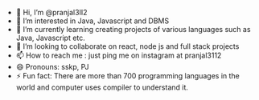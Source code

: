 - 👋 Hi, I’m @pranjal3II2
- 👀 I’m interested in Java, Javascript and DBMS
- 🌱 I’m currently learning creating projects of various languages such as Java, Javascript etc.
- 💞️ I’m looking to collaborate on react, node js and full stack projects
- 📫 How to reach me : just ping me on instagram at pranjal3112
- 😄 Pronouns: sskp, PJ
- ⚡ Fun fact: There are more than 700 programming languages in the world and computer uses compiler to understand it.

<!---
pranjal3II2/pranjal3II2 is a ✨ special ✨ repository because its `README.md` (this file) appears on your GitHub profile.
You can click the Preview link to take a look at your changes.
--->
